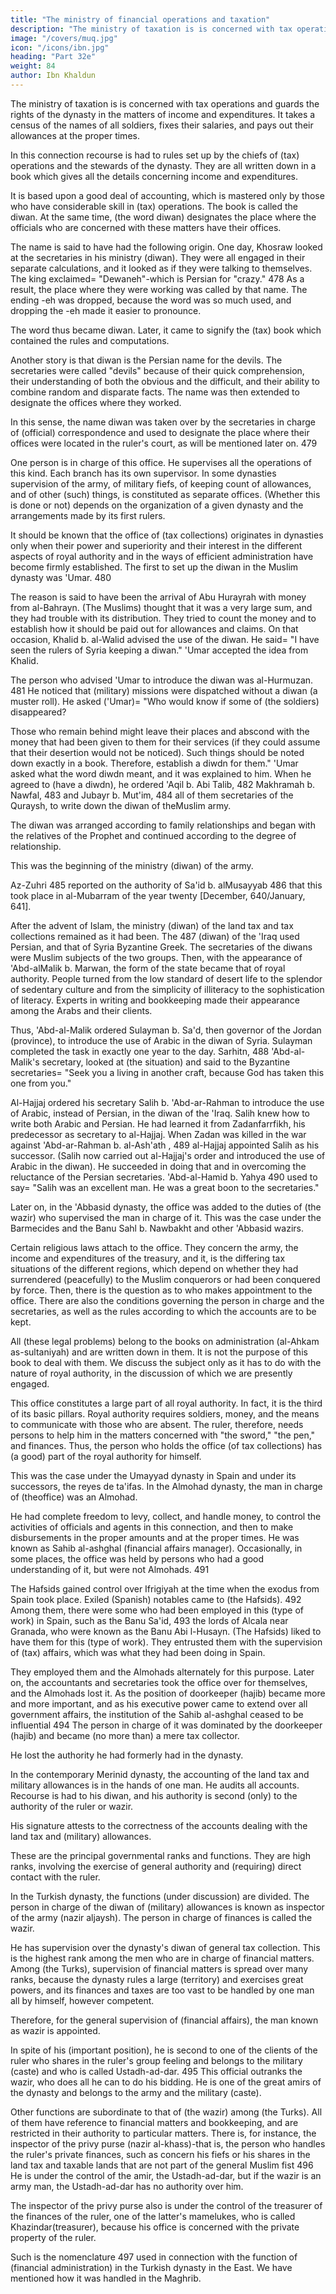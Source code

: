 ```yaml
---
title: "The ministry of financial operations and taxation"
description: "The ministry of taxation is is concerned with tax operations and guards the rights of the dynasty in the matters of income and expenditures"
image: "/covers/muq.jpg"
icon: "/icons/ibn.jpg"
heading: "Part 32e"
weight: 84
author: Ibn Khaldun
---
```



<!-- ### The ministry (diwan) of (financial) operations and taxation -->

The ministry of taxation is is concerned with tax operations and guards the rights of the dynasty in the matters of income and expenditures. It takes a census of the names of all soldiers, fixes their salaries, and pays out their allowances at the proper times. 

In this connection recourse is had to rules set up by the chiefs of (tax) operations and the stewards of the dynasty. They are all written down in a book which gives all the details
concerning income and expenditures. 

It is based upon a good deal of accounting, which is mastered only by those who have considerable skill in (tax) operations. The book is called the diwan. At the same time, (the word diwan) designates the place where the officials who are concerned with these matters have their offices.

The name is said to have had the following origin. One day, Khosraw looked at the secretaries in his ministry (diwan). They were all engaged in their separate calculations, and it looked as if they were talking to themselves. The king exclaimed= "Dewaneh"-which is Persian for "crazy." 478 As a result, the place where they were working was called by that name. The ending -eh was dropped, because the word was so much used, and dropping the -eh made it easier to pronounce. 

The word thus became diwan. Later, it came to signify the (tax) book which contained the rules and computations.

Another story is that diwan is the Persian name for the devils. The secretaries were called "devils" because of their quick comprehension, their understanding of both the obvious and the difficult, and their ability to combine random and disparate facts. The name was then extended to designate the offices where they worked. 

In this sense, the name diwan was taken over by the secretaries in charge of (official) correspondence and used to designate the place where their offices were located in the ruler's court, as will be mentioned later on. 479 

One person is in charge of this office. He supervises all the operations of this kind. Each branch has its own supervisor. In some dynasties supervision of the army, of military fiefs, of keeping count of allowances, and of other (such) things, is constituted as separate offices. (Whether this is done or not) depends on the organization of a given dynasty and the arrangements made by its first rulers. 

It should be known that the office of (tax collections) originates in dynasties only when their power and superiority and their interest in the different aspects of royal authority and in the ways of efficient administration have become firmly established. The first to set up the diwan in the Muslim dynasty was 'Umar. 480 

The reason is said to have been the arrival of Abu Hurayrah with money from al-Bahrayn. (The Muslims) thought that it was a very large sum, and they had trouble with its distribution. They tried to count the money and to establish how it should be paid out for allowances and claims. On that occasion, Khalid b. al-Walid advised the use of the diwan. He said= "I have seen the rulers of Syria keeping a diwan." 'Umar accepted the idea from Khalid.

The person who advised 'Umar to introduce the diwan was al-Hurmuzan. 481 He noticed that (military) missions were dispatched without a diwan (a muster roll). He asked ('Umar)= "Who would know if some of (the soldiers) disappeared? 

Those who remain behind might leave their places and abscond with the money that had been given to them for their services (if they could assume that their desertion would not be noticed). Such things should be noted down exactly in a book. Therefore, establish a diwdn for them." 'Umar asked what the word diwdn meant, and it was explained to him. When he agreed to (have a diwdn), he ordered 'Aqil b. Abi Talib, 482 Makhramah b. Nawfal, 483 and Jubayr b. Mut'im, 484 all of them secretaries of the Quraysh, to write down the diwan of theMuslim army. 

The diwan was arranged according to family relationships and began with the relatives of the Prophet and continued according to the degree of relationship. 

This was the beginning of the ministry (diwan) of the army.

Az-Zuhri 485 reported on the authority of Sa'id b. alMusayyab 486 that this took place in al-Mubarram of the year twenty [December, 640/January, 641].

After the advent of Islam, the ministry (diwan) of the land tax and tax collections remained as it had been. The 487 (diwan) of the 'Iraq used Persian, and that of Syria Byzantine Greek. The secretaries of the diwans were Muslim subjects of the two groups. Then, with the appearance of 'Abd-alMalik b. Marwan, the form of the state became that of royal authority. People turned from the low standard of desert life to the splendor of sedentary culture and from the simplicity of illiteracy to the sophistication of literacy. Experts in writing and bookkeeping made their appearance among the Arabs and their clients. 

Thus, 'Abd-al-Malik ordered Sulayman b. Sa'd, then governor of the Jordan (province), to introduce the use of Arabic in the diwan of Syria. Sulayman completed the task in exactly one year to the day. Sarhitn, 488 'Abd-al-Malik's secretary, looked at (the situation) and said to the Byzantine secretaries= "Seek you a living in another craft, because God has taken this one from you."

Al-Hajjaj ordered his secretary Salih b. 'Abd-ar-Rahman to introduce the use of Arabic, instead of Persian, in the diwan of the 'Iraq. Salih knew how to write both Arabic and Persian. He had learned it from Zadanfarrfikh, his predecessor as secretary to al-Hajjaj. When Zadan was killed in the war against 'Abd-ar-Rahman b. al-Ash'ath , 489 al-Hajjaj appointed Salih as his successor. (Salih now carried out al-Hajjaj's order and introduced the use of Arabic in the diwan). He succeeded in doing that and in overcoming the reluctance of the Persian secretaries. 'Abd-al-Hamid b. Yahya 490 used to say= "Salih was an excellent man. He was a great boon to the  secretaries."

Later on, in the 'Abbasid dynasty, the office was added to the duties of (the wazir) who supervised the man in charge of it. This was the case under the Barmecides and the Banu Sahl b. Nawbakht and other 'Abbasid wazirs. 

Certain religious laws attach to the office. They concern the army, the income and expenditures of the treasury, and it, is the differing tax situations of the different regions, which depend on whether they had surrendered (peacefully) to the Muslim conquerors or had been conquered by force. Then, there is the question as to who makes appointment to the office. There are also the conditions governing the person in charge and the secretaries, as well as the rules according to which the accounts are to be kept. 

All (these legal problems) belong to the books on administration (al-Ahkam as-sultaniyah) and are written down in them. It is not the purpose of this book to deal with them. We discuss the subject only as it has to do with the nature of royal authority, in the discussion of which we are presently engaged.

This office constitutes a large part of all royal authority. In fact, it is the third of its basic pillars. Royal authority requires soldiers, money, and the means to communicate with those who are absent. The ruler, therefore, needs persons to help him in the matters concerned with "the sword," "the pen," and finances. Thus, the person who holds the office (of tax collections) has (a good) part of the royal authority for himself.

This was the case under the Umayyad dynasty in Spain and under its successors, the reyes de ta'ifas. In the Almohad dynasty, the man in charge of (theoffice) was an Almohad.

He had complete freedom to levy, collect, and handle money, to control the activities of officials and agents in this connection, and then to make disbursements in the proper amounts and at the proper times. He was known as Sahib al-ashghal (financial affairs manager). Occasionally, in some places, the office was held by persons who had a good understanding of it, but were not Almohads. 491 

The Hafsids gained control over Ifrigiyah at the time when the exodus from Spain took place. Exiled (Spanish) notables came to (the Hafsids). 492 Among them, there were some who had been employed in this (type of work) in Spain, such as the Banu Sa'id, 493 the lords of Alcala near Granada, who were known as the Banu Abi l-Husayn. (The Hafsids) liked to have them for this (type of work). They entrusted them with the supervision of (tax) affairs, which was what they had been doing in Spain. 

They employed them and the Almohads alternately for this purpose. Later on, the accountants and secretaries took the office over for themselves, and the Almohads lost it. As the position of doorkeeper (hajib) became more and more important, and as his executive power came to extend over all government affairs, the institution of the Sahib al-ashghal ceased to be influential 494 The person in charge of it was dominated by the doorkeeper (hajib) and became (no more than) a mere tax collector. 

He lost the authority he had formerly had in the dynasty. 

In the contemporary Merinid dynasty, the accounting of the land tax and military allowances is in the hands of one man. He audits all accounts. Recourse is had to his diwan, and his authority is second (only) to the authority of the ruler or wazir. 

His signature attests to the correctness of the accounts dealing with the land tax and (military) allowances.

These are the principal governmental ranks and functions. They are high ranks, involving the exercise of general authority and (requiring) direct contact with the ruler.

In the Turkish dynasty, the functions (under discussion) are divided. The person in charge of the diwan of (military) allowances is known as inspector of the army (nazir aljaysh). The person in charge of finances is called the wazir. 

He has supervision over the dynasty's diwan of general tax collection. This is the highest rank among the men who are in charge of financial matters. Among (the Turks), supervision of financial matters is spread over many ranks, because the dynasty rules a large (territory) and exercises great powers, and its finances and taxes are too vast to be handled by one man all by himself, however competent. 

Therefore, for the general supervision of (financial affairs), the man known as wazir is appointed. 

In spite of his (important position), he is second to one of the clients of the ruler who shares in the ruler's group feeling and belongs to the military (caste) and who is called Ustadh-ad-dar. 495 This official outranks the wazir, who does all he can to do his bidding. He is one of the great amirs of the dynasty and belongs to the army and the military (caste).

Other functions are subordinate to that of (the wazir) among (the Turks). All of them have reference to financial matters and bookkeeping, and are restricted in their authority to particular matters. There is, for instance, the inspector of the privy purse (nazir al-khass)-that is, the person who handles the ruler's private finances, such as concern his fiefs or his shares in the land tax and taxable lands that are not part of the general Muslim fist 496 He is under the control of the amir, the Ustadh-ad-dar, but if the wazir is an army man, the Ustadh-ad-dar has no authority over him. 

The inspector of the privy purse also is under the control of the treasurer of the finances of the ruler, one of the latter's mamelukes, who is called Khazindar(treasurer), because his office is concerned with the private property of the ruler. 

Such is the nomenclature 497 used in connection with the function of (financial administration) in the Turkish dynasty in the East. We have mentioned how it was handled in the Maghrib.

